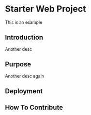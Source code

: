 # Starter Web Project

This is an example

## Introduction

Another desc
## Purpose

Another desc again
## Deployment

## How To Contribute